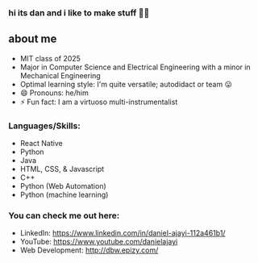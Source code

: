 <!--
**dan-builds-robots/dan-builds-robots** is a ✨ _special_ ✨ repository because its `README.md` (this file) appears on your GitHub profile.

Here are some ideas to get you started:

- 🔭 I’m currently working on ...
- 🌱 I’m currently learning ...
- 👯 I’m looking to collaborate on ...
- 🤔 I’m looking for help with ...
- 💬 Ask me about ...
- 📫 How to reach me: ...
- 😄 Pronouns: ...
- ⚡ Fun fact: ...
-->


### hi its dan and i like to make stuff 👋🏾

## about me

- MIT class of 2025
- Major in Computer Science and Electrical Engineering with a minor in Mechanical Engineering
- Optimal learning style: I'm quite versatile; autodidact or team 😛
- 😄 Pronouns: he/him
- ⚡ Fun fact: I am a virtuoso multi-instrumentalist  

<!-- 
<br />
-->
  
### Languages/Skills:
- React Native
- Python
- Java
- HTML, CSS, & Javascript
- C++
- Python (Web Automation)
- Python (machine learning)  

<!--
<br />
-->

### You can check me out here: 
- LinkedIn: https://www.linkedin.com/in/daniel-ajayi-112a461b1/
- YouTube: https://www.youtube.com/danielajayi
- Web Development: http://dbw.epizy.com/
